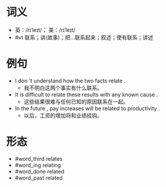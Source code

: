 # 词义
- 英：/rɪˈleɪt/； 美：/rɪˈleɪt/
- #vt 联系；讲(故事)；把…联系起来；叙述；使有联系；讲述
# 例句
- I don 't understand how the two facts relate .
	- 我不明白这两个事实有什么联系。
- It is difficult to relate these results with any known cause .
	- 这些结果很难与任何已知的原因联系在一起。
- In the future , pay increases will be related to productivity .
	- 以后，工资的增加将和业绩挂钩。
# 形态
- #word_third relates
- #word_ing relating
- #word_done related
- #word_past related
